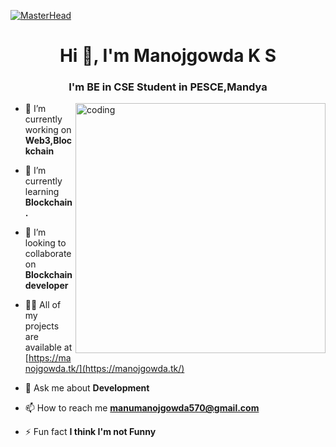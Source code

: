 [![MasterHead](https://1.bp.blogspot.com/-7A4WynwLsMw/XbBpCXG8fHI/AAAAAAAAMt4/uOa1bpLskYgrwGbllhSu2SDj_Mig8SXJQCLcBGAsYHQ/s1600/2000_600px.gif)](https://manugowda18.github.io/in)
<h1 align="center">Hi 👋, I'm Manojgowda K S</h1>
<h3 align="center">I'm BE in CSE Student in PESCE,Mandya</h3>
<img align="right" width="400"  alt="coding" src="https://media.giphy.com/media/L1R1tvI9svkIWwpVYr/giphy.gif">

- 🔭 I’m currently working on **Web3,Blockchain**

- 🌱 I’m currently learning **Blockchain.**

- 👯 I’m looking to collaborate on **Blockchain developer**

- 👨‍💻 All of my projects are available at [https://manojgowda.tk/](https://manojgowda.tk/)

- 💬 Ask me about **Development**

- 📫 How to reach me **manumanojgowda570@gmail.com**

- ⚡ Fun fact **I think I'm not Funny**

